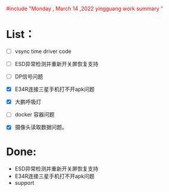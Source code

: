 <font color='red'> #include "Monday , March 14 ,2022 yingguang work summary "  </font>


# List：
- [ ] vsync time driver code
- [ ] ESD异常检测并重新开关屏恢复支持
- [ ] DP信号问题
- [x] E34R连接三星手机打不开apk问题 
- [x] 大鹏呼吸灯
- [ ] docker 容器问题
- [x] 摄像头读取数据问题。


# Done:
-  ESD异常检测并重新开关屏恢复支持
-  E34R连接三星手机打不开apk问题 
-  support 
  
